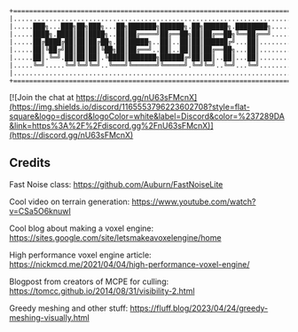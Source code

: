 ﻿```
+======================================================================+
|......................................................................|
|.....███╗...███╗██╗███╗...██╗███████╗██████╗.██╗██████╗.████████╗.....|
|.....████╗.████║██║████╗..██║██╔════╝██╔══██╗██║██╔══██╗╚══██╔══╝.....|
|.....██╔████╔██║██║██╔██╗.██║█████╗..██║..██║██║██████╔╝...██║........|
|.....██║╚██╔╝██║██║██║╚██╗██║██╔══╝..██║..██║██║██╔══██╗...██║........|
|.....██║.╚═╝.██║██║██║.╚████║███████╗██████╔╝██║██║..██║...██║........|
|.....╚═╝.....╚═╝╚═╝╚═╝..╚═══╝╚══════╝╚═════╝.╚═╝╚═╝..╚═╝...╚═╝........|
|......................................................................|
+======================================================================+
```

[![Join the chat at https://discord.gg/nU63sFMcnX](https://img.shields.io/discord/1165553796223602708?style=flat-square&logo=discord&logoColor=white&label=Discord&color=%237289DA&link=https%3A%2F%2Fdiscord.gg%2FnU63sFMcnX)](https://discord.gg/nU63sFMcnX) 

## Credits 
Fast Noise class: https://github.com/Auburn/FastNoiseLite

Cool video on terrain generation: https://www.youtube.com/watch?v=CSa5O6knuwI

Cool blog about making a voxel engine: https://sites.google.com/site/letsmakeavoxelengine/home

High performance voxel engine article: https://nickmcd.me/2021/04/04/high-performance-voxel-engine/

Blogpost from creators of MCPE for culling: https://tomcc.github.io/2014/08/31/visibility-2.html

Greedy meshing and other stuff: https://fluff.blog/2023/04/24/greedy-meshing-visually.html
